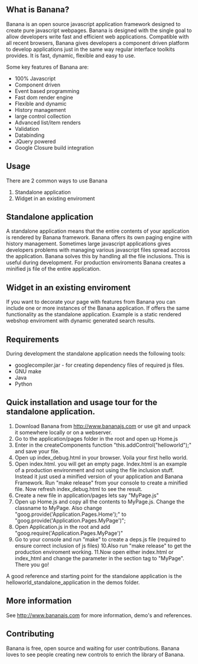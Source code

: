 What is Banana?
------------------

Banana is an open source javascript application framework designed to create pure javascript webpages.
Banana is designed with the single goal to allow developers write fast and efficient web applications.
Compatible with all recent browsers, Banana gives developers a component driven platform to develop applications just in the same way regular interface toolkits provides.
It is fast, dynamic, flexible and easy to use.

Some key features of Banana are:

* 100% Javascript
* Component driven
* Event based programming
* Fast dom render engine
* Flexible and dynamic
* History management
* large control collection
* Advanced list/item renders
* Validation
* Databinding
* JQuery powered
* Google Closure build integration


Usage
------------

There are 2 common ways to use Banana

1. Standalone application
2. Widget in an existing enviroment


Standalone application
------------

A standalone application means that the entire contents of your application is rendered by Banana framework.
Banana offers its own paging engine with history management. 
Sometimes large javascript applications gives developers problems with managing various javascript files spread accross the application. 
Banana solves this by handling all the file inclusions. This is useful during development. For production enviroments Banana creates a minified js file of the entire application.   


Widget in an existing enviroment
-------------

If you want to decorate your page with features from Banana you can include one or more instances of the Banana application.
If offers the same functionality as the standalone application. Example is a static rendered webshop enviroment
with dynamic generated search results.  


Requirements
------------

During development the standalone application needs the following tools:

* googlecompiler.jar - for creating dependency files of required js files. 
* GNU make
* Java 
* Python 


Quick installation and usage tour for the standalone application.
------------

1. Download Banana from http://www.bananajs.com or use git and unpack it somewhere locally or on a webserver.  
2. Go to the application/pages folder in the root and open up Home.js
3. Enter in the createComponents function "this.addControl("helloworld");" and save your file.
4. Open up index_debug.html in your browser. Voila your first hello world.
5. Open index.html. you will get an empty page. Index.html is an example of a production environment and not using the file inclusion stuff. Instead it just used a minified version of your application and Banana Framework. 
   Run "make release" from your console to create a minified file. Now refresh index_debug.html to see the result.
6. Create a new file in application/pages lets say "MyPage.js" 
7. Open up Home.js and copy all the contents to MyPage.js. Change the classname to MyPage. Also change "goog.provide('Application.Pages.Home');" to "goog.provide('Application.Pages.MyPage')";  
8. Open Application.js in the root and add "goog.require('Application.Pages.MyPage')"
9. Go to your console and run "make" to create a deps.js file (required to ensure correct inclusion of js files)
10.Also run "make release" to get the production enviroment working.
11.Now open either index.html or index_html and change the parameter in the section tag to "MyPage". There you go!

A good reference and starting point for the standalone application is the helloworld_standalone_application in the demos folder.


More information
------------

See http://www.bananajs.com for more information, demo's and references.


Contributing
------------

Banana is free, open source and waiting for user contributions. Banana loves to see people creating new controls to enrich
the library of Banana.
